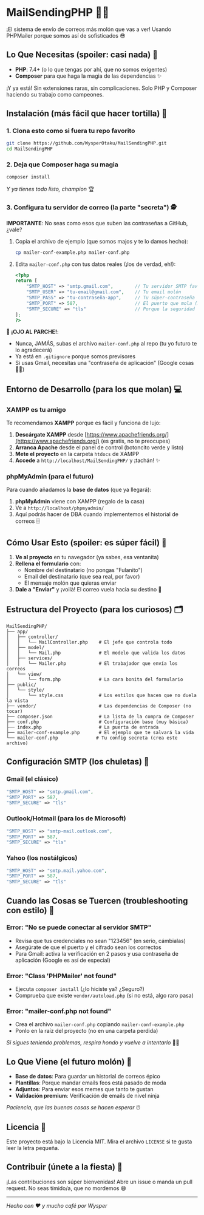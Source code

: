 # MailSendingPHP 📧✨

¡El sistema de envío de correos más molón que vas a ver! Usando PHPMailer porque somos así de sofisticados 😎

## Lo Que Necesitas (spoiler: casi nada) 🎯

- **PHP**: 7.4+ (o lo que tengas por ahí, que no somos exigentes)
- **Composer** para que haga la magia de las dependencias ✨

¡Y ya está! Sin extensiones raras, sin complicaciones. Solo PHP y Composer haciendo su trabajo como campeones.

## Instalación (más fácil que hacer tortilla) 🍳

### 1. Clona esto como si fuera tu repo favorito
```bash
git clone https://github.com/WysperOtaku/MailSendingPHP.git
cd MailSendingPHP
```

### 2. Deja que Composer haga su magia
```bash
composer install
```
*Y ya tienes todo listo, champion* 🏆

### 3. Configura tu servidor de correo (la parte "secreta") 🕵️

**IMPORTANTE**: No seas como esos que suben las contraseñas a GitHub, ¿vale?

1. Copia el archivo de ejemplo (que somos majos y te lo damos hecho):
   ```bash
   cp mailer-conf-example.php mailer-conf.php
   ```

2. Edita `mailer-conf.php` con tus datos reales (¡los de verdad, eh!):
   ```php
   <?php
   return [
       "SMTP_HOST" => "smtp.gmail.com",        // Tu servidor SMTP favorito
       "SMTP_USER" => "tu-email@gmail.com",    // Tu email molón
       "SMTP_PASS" => "tu-contraseña-app",     // Tu súper-contraseña secreta
       "SMTP_PORT" => 587,                     // El puerto que mola (587 para TLS)
       "SMTP_SECURE" => "tls"                  // Porque la seguridad está guay
   ];
   ?>
   ```

**🚨 ¡OJO AL PARCHE!**: 
- Nunca, JAMÁS, subas el archivo `mailer-conf.php` al repo (tu yo futuro te lo agradecerá)
- Ya está en `.gitignore` porque somos previsores
- Si usas Gmail, necesitas una "contraseña de aplicación" (Google cosas 🤷‍♂️)

## Entorno de Desarrollo (para los que molan) 💻

### XAMPP es tu amigo
Te recomendamos **XAMPP** porque es fácil y funciona de lujo:

1. **Descárgate XAMPP** desde [https://www.apachefriends.org/](https://www.apachefriends.org/) (es gratis, no te preocupes)
2. **Arranca Apache** desde el panel de control (botoncito verde y listo)
3. **Mete el proyecto** en la carpeta `htdocs` de XAMPP
4. **Accede** a `http://localhost/MailSendingPHP/` y ¡tachán! ✨

### phpMyAdmin (para el futuro)
Para cuando añadamos la **base de datos** (que ya llegará):

1. **phpMyAdmin** viene con XAMPP (regalo de la casa)
2. Ve a `http://localhost/phpmyadmin/`
3. Aquí podrás hacer de DBA cuando implementemos el historial de correos 🗄️

## Cómo Usar Esto (spoiler: es súper fácil) 🎯

1. **Ve al proyecto** en tu navegador (ya sabes, esa ventanita)
2. **Rellena el formulario** con:
   - Nombre del destinatario (no pongas "Fulanito")
   - Email del destinatario (que sea real, por favor)
   - El mensaje molón que quieras enviar
3. **Dale a "Enviar"** y ¡voilà! El correo vuela hacia su destino 🚀

## Estructura del Proyecto (para los curiosos) 🗂️

```
MailSendingPHP/
├── app/
│   ├── controller/
│   │   └── MailController.php    # El jefe que controla todo
│   ├── model/
│   │   └── Mail.php              # El modelo que valida los datos
│   ├── services/
│   │   └── Mailer.php            # El trabajador que envía los correos
│   └── view/
│       └── form.php              # La cara bonita del formulario
├── public/
│   └── style/
│       └── style.css             # Los estilos que hacen que no duela la vista
├── vendor/                       # Las dependencias de Composer (no tocar)
├── composer.json                 # La lista de la compra de Composer
├── conf.php                      # Configuración base (muy básica)
├── index.php                     # La puerta de entrada
├── mailer-conf-example.php       # El ejemplo que te salvará la vida
└── mailer-conf.php              # Tu config secreta (crea este archivo)
```

## Configuración SMTP (los chuletas) 📨

### Gmail (el clásico)
```php
"SMTP_HOST" => "smtp.gmail.com",
"SMTP_PORT" => 587,
"SMTP_SECURE" => "tls"
```

### Outlook/Hotmail (para los de Microsoft)
```php
"SMTP_HOST" => "smtp-mail.outlook.com",
"SMTP_PORT" => 587,
"SMTP_SECURE" => "tls"
```

### Yahoo (los nostálgicos)
```php
"SMTP_HOST" => "smtp.mail.yahoo.com",
"SMTP_PORT" => 587,
"SMTP_SECURE" => "tls"
```

## Cuando las Cosas se Tuercen (troubleshooting con estilo) 🔧

### Error: "No se puede conectar al servidor SMTP"
- Revisa que tus credenciales no sean "123456" (en serio, cámbialas)
- Asegúrate de que el puerto y el cifrado sean los correctos
- Para Gmail: activa la verificación en 2 pasos y usa contraseña de aplicación (Google es así de especial)

### Error: "Class 'PHPMailer' not found"
- Ejecuta `composer install` (¿lo hiciste ya? ¿Seguro?)
- Comprueba que existe `vendor/autoload.php` (si no está, algo raro pasa)

### Error: "mailer-conf.php not found"
- Crea el archivo `mailer-conf.php` copiando `mailer-conf-example.php`
- Ponlo en la raíz del proyecto (no en una carpeta perdida)

*Si sigues teniendo problemas, respira hondo y vuelve a intentarlo* 🧘‍♂️

## Lo Que Viene (el futuro molón) 🚀

- **Base de datos**: Para guardar un historial de correos épico
- **Plantillas**: Porque mandar emails feos está pasado de moda
- **Adjuntos**: Para enviar esos memes que tanto te gustan
- **Validación premium**: Verificación de emails de nivel ninja

*Paciencia, que las buenas cosas se hacen esperar* ⏰

## Licencia 📄

Este proyecto está bajo la Licencia MIT. Mira el archivo `LICENSE` si te gusta leer la letra pequeña.

## Contribuir (únete a la fiesta) 🎉

¡Las contribuciones son súper bienvenidas! Abre un issue o manda un pull request. No seas tímido/a, que no mordemos 😄

---

*Hecho con ❤️ y mucho café por Wysper*
